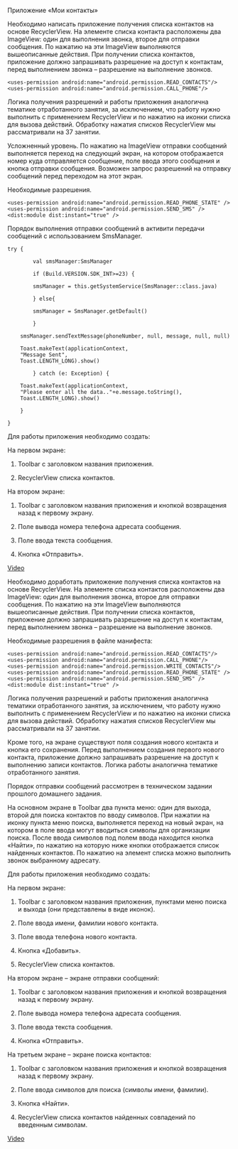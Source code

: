 Приложение «Мои контакты»

Необходимо написать приложение получения списка контактов на основе RecyclerView. На элементе списка контакта расположены два ImageView: один для выполнения звонка, второе для отправки сообщения. По нажатию на эти ImageView выполняются вышеописанные действия. При получении списка контактов, приложение должно запрашивать разрешение на доступ к контактам, перед выполнением звонка – разрешение на выполнение звонков.

	<uses-permission android:name="android.permission.READ_CONTACTS"/> 
	<uses-permission android:name="android.permission.CALL_PHONE"/>

Логика получения разрешений и работы приложения аналогична тематике отработанного занятия, за исключением, что работу нужно выполнить с применением RecyclerView и по нажатию на иконки списка для вызова действий. Обработку нажатия списков RecyclerView мы рассматривали на 37 занятии.

Усложненный уровень. По нажатию на ImageView отправки сообщений выполняется переход на следующий экран, на котором отображается номер куда отправляется сообщение, поле ввода этого сообщения и кнопка отправки сообщения. Возможен запрос разрешений на отправку сообщений перед переходом на этот экран.

Необходимые разрешения.

	<uses-permission android:name="android.permission.READ_PHONE_STATE" />
	<uses-permission android:name="android.permission.SEND_SMS" />
	<dist:module dist:instant="true" />

Порядок выполнения отправки сообщений в активити передачи сообщений с использованием SmsManager.

	try {
    
    		val smsManager:SmsManager

    		if (Build.VERSION.SDK_INT>=23) {

         	smsManager = this.getSystemService(SmsManager::class.java)

    		} else{

         	smsManager = SmsManager.getDefault()

    		}

      	smsManager.sendTextMessage(phoneNumber, null, message, null, null)

      	Toast.makeText(applicationContext, 
      	"Message Sent", 
      	Toast.LENGTH_LONG).show()

        	} catch (e: Exception) {

     	Toast.makeText(applicationContext, 
     	"Please enter all the data.."+e.message.toString(),
     	Toast.LENGTH_LONG).show()

        }

    }


Для работы приложения необходимо создать:

На первом экране:

1. Toolbar с заголовком названия приложения.

2. RecyclerView списка контактов.

На втором экране:

1. Toolbar с заголовком названия приложения и кнопкой возвращения назад к первому экрану.

2. Поле вывода номера телефона адресата сообщения.

3. Поле ввода текста сообщения.

4. Кнопка «Отправить».

[Video](https://rutube.ru/video/private/250f1bbe5cb8bec829b8f73115f7e6d1/?p=PDyRGdE-Uy45iZGPVzefbQ)

Необходимо доработать приложение получения списка контактов на основе RecyclerView. На элементе списка контактов расположены два ImageView: один для выполнения звонка, второе для отправки сообщения. По нажатию на эти ImageView выполняются вышеописанные действия. При получении списка контактов, приложение должно запрашивать разрешение на доступ к контактам, перед выполнением звонка – разрешение на выполнение звонков.

Необходимые разрешения в файле манифеста:

	<uses-permission android:name="android.permission.READ_CONTACTS"/> 
	<uses-permission android:name="android.permission.CALL_PHONE"/>
	<uses-permission android:name="android.permission.WRITE_CONTACTS"/>
	<uses-permission android:name="android.permission.READ_PHONE_STATE" />
	<uses-permission android:name="android.permission.SEND_SMS" />
	<dist:module dist:instant="true" />
	
Логика получения разрешений и работы приложения аналогична тематики отработанного занятия, за исключением, что работу нужно выполнить с применением RecyclerView и по нажатию на иконки списка для вызова действий. Обработку нажатия списков RecyclerView мы рассматривали на 37 занятии.

Кроме того, на экране существуют поля создания нового контакта и кнопка его сохранения. Перед выполнением создания первого нового контакта, приложение должно запрашивать разрешение на доступ к выполнению записи контактов.  Логика работы аналогична тематике отработанного занятия.

Порядок отправки сообщений рассмотрен в техническом задании прошлого домашнего задания.

На основном экране в Toolbar два пункта меню: один для выхода, второй для поиска контактов по вводу символов. При нажатии на иконку пункта меню поиска, выполняется переход на новый экран, на котором в поле ввода могут вводиться символы для организации поиска. После ввода символов под полем ввода находится кнопка «Найти», по нажатию на которую ниже кнопки отображается список найденных контактов. По нажатию на элемент списка можно выполнить звонок выбранному адресату.

Для работы приложения необходимо создать:

На первом экране:

1. Toolbar с заголовком названия приложения, пунктами меню поиска и выхода (они представлены в виде иконок).

2. Поле ввода имени, фамилии нового контакта.

3. Поле ввода телефона нового контакта.

4. Кнопка «Добавить».

5. RecyclerView списка контактов.

На втором экране – экране отправки сообщений:

1. Toolbar с заголовком названия приложения и кнопкой возвращения назад к первому экрану.

2. Поле вывода номера телефона адресата сообщения.

3. Поле ввода текста сообщения.

4. Кнопка «Отправить».

На третьем экране – экране поиска контактов:

1. Toolbar с заголовком названия приложения и кнопкой возвращения назад к первому экрану.

2. Поле ввода символов для поиска (символы имени, фамилии).

3. Кнопка «Найти».

4. RecyclerView списка контактов найденных совпадений по введенным символам.

[Video](https://rutube.ru/video/private/cf35e950ff0c6726d13c6ecfbf4325bc/?p=wCUNftU2-9DSwa_QXJ6whg)